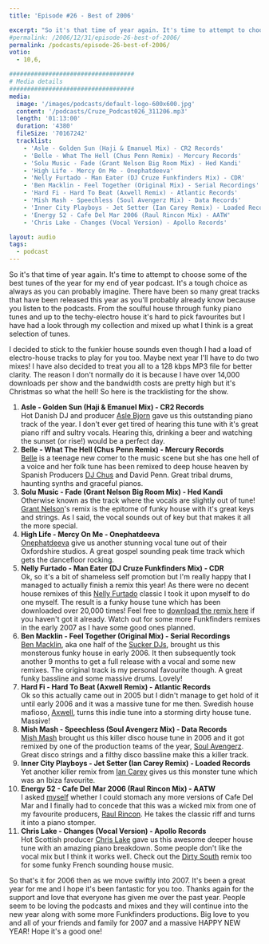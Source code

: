 ```yaml
---
title: 'Episode #26 - Best of 2006'

excerpt: "So it's that time of year again. It's time to attempt to choose some of the best tunes of the year for my end of year podcast. It's a tough choice as always as you can probably imagine. There have been so many great tracks that have been released this year as you'll probably already know because you listen to the podcasts. From the soulful house through funky piano tunes and up to the techy-electro house it's hard to pick favourites but I have had a look through my collection and mixed up what I think is a great selection of tunes."
#permalink: /2006/12/31/episode-26-best-of-2006/
permalink: /podcasts/episode-26-best-of-2006/
votio:
  - 10,6,

###################################
# Media details
###################################
media:
  image: '/images/podcasts/default-logo-600x600.jpg'
  content: '/podcasts/Cruze_Podcast026_311206.mp3'
  length: '01:13:00'
  duration: '4380'
  fileSize: '70167242'
  tracklist:
    - 'Asle - Golden Sun (Haji & Emanuel Mix) - CR2 Records'
    - 'Belle - What The Hell (Chus Penn Remix) - Mercury Records'
    - 'Solu Music - Fade (Grant Nelson Big Room Mix) - Hed Kandi'
    - 'High Life - Mercy On Me - Onephatdeeva'
    - 'Nelly Furtado - Man Eater (DJ Cruze Funkfinders Mix) - CDR'
    - 'Ben Macklin - Feel Together (Original Mix) - Serial Recordings'
    - 'Hard Fi - Hard To Beat (Axwell Remix) - Atlantic Records'
    - 'Mish Mash - Speechless (Soul Avengerz Mix) - Data Records'
    - 'Inner City Playboys - Jet Setter (Ian Carey Remix) - Loaded Records'
    - 'Energy 52 - Cafe Del Mar 2006 (Raul Rincon Mix) - AATW'
    - 'Chris Lake - Changes (Vocal Version) - Apollo Records'

layout: audio
tags:
  - podcast
---
```


So it's that time of year again. It's time to attempt to choose some of the best tunes of the year for my end of year podcast. It's a tough choice as always as you can probably imagine. There have been so many great tracks that have been released this year as you'll probably already know because you listen to the podcasts. From the soulful house through funky piano tunes and up to the techy-electro house it's hard to pick favourites but I have had a look through my collection and mixed up what I think is a great selection of tunes.

I decided to stick to the funkier house sounds even though I had a load of electro-house tracks to play for you too. Maybe next year I'll have to do two mixes! I have also decided to treat you all to a 128 kbps MP3 file for better clarity. The reason I don't normally do it is because I have over 14,000 downloads per show and the bandwidth costs are pretty high but it's Christmas so what the hell! So here is the tracklisting for the show.

1. **Asle - Golden Sun (Haji & Emanuel Mix) - CR2 Records**  
   Hot Danish DJ and producer [Asle Bjorn][1] gave us this outstanding piano track of the year. I don't ever get tired of hearing this tune with it's great piano riff and sultry vocals. Hearing this, drinking a beer and watching the sunset (or rise!) would be a perfect day.
2. **Belle - What The Hell (Chus Penn Remix) - Mercury Records**  
   [Belle][2] is a teenage new comer to the music scene but she has one hell of a voice and her folk tune has been remixed to deep house heaven by Spanish Producers [DJ Chus][3] and David Penn. Great tribal drums, haunting synths and graceful pianos.
3. **Solu Music - Fade (Grant Nelson Big Room Mix) - Hed Kandi**  
   Otherwise known as the track where the vocals are slightly out of tune! [Grant Nelson][4]'s remix is the epitome of funky house with it's great keys and strings. As I said, the vocal sounds out of key but that makes it all the more special.
4. **High Life - Mercy On Me - Onephatdeeva**  
   [Onephatdeeva][5] give us another stunning vocal tune out of their Oxfordshire studios. A great gospel sounding peak time track which gets the dancefloor rocking.
5. **Nelly Furtado - Man Eater (DJ Cruze Funkfinders Mix) - CDR**  
   Ok, so it's a bit of shameless self promotion but I'm really happy that I managed to actually finish a remix this year! As there were no decent house remixes of this [Nelly Furtado][6] classic I took it upon myself to do one myself. The result is a funky house tune which has been downloaded over 20,000 times! Feel free to [download the remix here][7] if you haven't got it already. Watch out for some more Funkfinders remixes in the early 2007 as I have some good ones planned.
6. **Ben Macklin - Feel Together (Original Mix) - Serial Recordings**  
   [Ben Macklin][8], aka one half of the [Sucker DJs][9], brought us this monsterous funky house in early 2006. It then subsequently took another 9 months to get a full release with a vocal and some new remixes. The original track is my personal favourite though. A great funky bassline and some massive drums. Lovely!
7. **Hard Fi - Hard To Beat (Axwell Remix) - Atlantic Records**  
   Ok so this actually came out in 2005 but I didn't manage to get hold of it until early 2006 and it was a massive tune for me then. Swedish house mafioso, [Axwell][10], turns this indie tune into a storming dirty house tune. Massive!
8. **Mish Mash - Speechless (Soul Avengerz Mix) - Data Records**  
   [Mish Mash][11] brought us this killer disco house tune in 2006 and it got remixed by one of the production teams of the year, [Soul Avengerz][12]. Great disco strings and a filthy disco bassline make this a killer track.
9. **Inner City Playboys - Jet Setter (Ian Carey Remix) - Loaded Records**  
   Yet another killer remix from [Ian Carey][13] gives us this monster tune which was an Ibiza favourite.
10. **Energy 52 - Cafe Del Mar 2006 (Raul Rincon Mix) - AATW**  
    I asked [myself][14] whether I could stomach any more versions of Cafe Del Mar and I finally had to concede that this was a wicked mix from one of my favourite producers, [Raul Rincon][15]. He takes the classic riff and turns it into a piano stomper.
11. **Chris Lake - Changes (Vocal Version) - Apollo Records**  
    Hot Scottish producer [Chris Lake][16] gave us this awesome deeper house tune with an amazing piano breakdown. Some people don't like the vocal mix but I think it works well. Check out the [Dirty South][17] remix too for some funky French sounding house music.

So that's it for 2006 then as we move swiftly into 2007. It's been a great year for me and I hope it's been fantastic for you too. Thanks again for the support and love that everyone has given me over the past year. People seem to be loving the podcasts and mixes and they will continue into the new year along with some more Funkfinders productions. Big love to you and all of your friends and family for 2007 and a massive HAPPY NEW YEAR! Hope it's a good one!

[1]: http://www.asle.net/
[2]: http://www.bellemusic.net/
[3]: http://www.djchus.com/
[4]: http://www.grantnelson.co.uk/
[5]: http://www.onephatdeeva.com/
[6]: http://www.nellyfurtado.com/
[7]: http://www.djcruze.co.uk/cms/2006/06/09/nelly-furtado-man-eater-dj-cruze-funkfinders-remix-part-ii/
[8]: http://www.myspace.com/benmacklin
[9]: http://www.myspace.com/suckerdjs
[10]: http://www.axwell.co.uk/
[11]: http://www.mishmashmusic.co.uk/
[12]: http://www.soulavengerz.com/
[13]: http://www.ian45carey.com/
[14]: http://www.djcruze.co.uk/cms/2006/09/25/energy-52-cafe-del-mar-2006/
[15]: http://www.raulrincon.org/
[16]: http://www.chris-lake.com/
[17]: http://www.dirtysouth.com.au/
